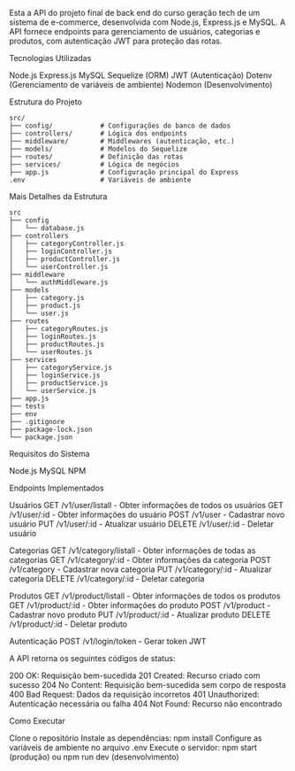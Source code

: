 Esta a API do projeto final de back end do curso geração tech de um sistema de e-commerce, desenvolvida com Node.js, Express.js e MySQL. A API fornece endpoints para gerenciamento de usuários, categorias e produtos, com autenticação JWT para proteção das rotas.

Tecnologias Utilizadas

Node.js
Express.js
MySQL
Sequelize (ORM)
JWT (Autenticação)
Dotenv (Gerenciamento de variáveis de ambiente)
Nodemon (Desenvolvimento)


Estrutura do Projeto
```
src/
├── config/            # Configurações do banco de dados
├── controllers/       # Lógica dos endpoints
├── middleware/        # Middlewares (autenticação, etc.)
├── models/            # Modelos do Sequelize
├── routes/            # Definição das rotas
├── services/          # Lógica de negócios
├── app.js             # Configuração principal do Express
.env                   # Variáveis de ambiente

```

Mais Detalhes da Estrutura
```
src
├── config
│   └── database.js
├── controllers
│   ├── categoryController.js
│   ├── loginController.js
│   ├── productController.js
│   └── userController.js
├── middleware
│   └── authMiddleware.js
├── models
│   ├── category.js
│   ├── product.js
│   └── user.js
├── routes
│   ├── categoryRoutes.js
│   ├── loginRoutes.js
│   ├── productRoutes.js
│   └── userRoutes.js
├── services
│   ├── categoryService.js
│   ├── loginService.js
│   ├── productService.js
│   └── userService.js
├── app.js
├── tests
├── env
├── .gitignore
├── package-lock.json
└── package.json

```

Requisitos do Sistema

Node.js
MySQL 
NPM

Endpoints Implementados

Usuários
GET /v1/user/listall - Obter informações de todos os usuários
GET /v1/user/:id - Obter informações do usuário
POST /v1/user - Cadastrar novo usuário
PUT /v1/user/:id - Atualizar usuário
DELETE /v1/user/:id - Deletar usuário

Categorias
GET /v1/category/listall - Obter informações de todas as categorias
GET /v1/category/:id - Obter informações da categoria
POST /v1/category - Cadastrar nova categoria
PUT /v1/category/:id - Atualizar categoria
DELETE /v1/category/:id - Deletar categoria

Produtos
GET /v1/product/listall - Obter informações de todos os produtos
GET /v1/product/:id - Obter informações do produto
POST /v1/product - Cadastrar novo produto
PUT /v1/product/:id - Atualizar produto
DELETE /v1/product/:id - Deletar produto


Autenticação
POST /v1/login/token - Gerar token JWT


A API retorna os seguintes códigos de status:

200 OK: Requisição bem-sucedida
201 Created: Recurso criado com sucesso
204 No Content: Requisição bem-sucedida sem corpo de resposta
400 Bad Request: Dados da requisição incorretos
401 Unauthorized: Autenticação necessária ou falha
404 Not Found: Recurso não encontrado



Como Executar

Clone o repositório
Instale as dependências: npm install
Configure as variáveis de ambiente no arquivo .env
Execute o servidor: npm start (produção) ou npm run dev (desenvolvimento)

